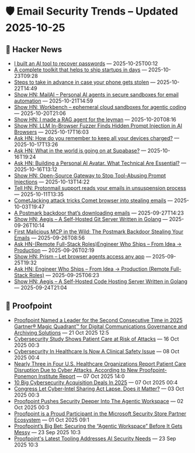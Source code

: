 # 🛡️ Email Security Trends – Updated 2025-10-25

## 📰 Hacker News
- [I built an AI tool to recover passwords](https://news.ycombinator.com/item?id=45700357) — 2025-10-25T00:12
- [A complete toolkit that helps to ship startups in days](https://news.ycombinator.com/item?id=45679924) — 2025-10-23T09:28
- [Steps to take in advance in case your phone gets stolen](https://news.ycombinator.com/item?id=45669985) — 2025-10-22T14:49
- [Show HN: MailAI – Personal AI agents in secure sandboxes for email automation](https://www.mailai.live/) — 2025-10-21T14:59
- [Show HN: Workbench – ephemeral cloud sandboxes for agentic coding](https://workbench.brwse.ai) — 2025-10-20T21:06
- [Show HN: I made a RAG agent for the leyman](https://www.sitesidekick.io) — 2025-10-20T08:16
- [Show HN: LLM In-Browser Fuzzer Finds Hidden Prompt Injection in AI Browsers](https://browsertotal.com/demos/agentic-browser-fuzzer) — 2025-10-17T16:03
- [Ask HN: How do you remember to keep all your devices charged?](https://news.ycombinator.com/item?id=45616536) — 2025-10-17T13:26
- [Ask HN: What in the world is going on at Supabase?](https://news.ycombinator.com/item?id=45609621) — 2025-10-16T19:24
- [Ask HN: Building a Personal AI Avatar. What Technical Are Essential?](https://news.ycombinator.com/item?id=45604911) — 2025-10-16T13:12
- [Show HN: Open-Source Gateway to Stop Tool-Abusing Prompt Injections](https://www.archestra.ai/) — 2025-10-13T14:22
- [Tell HN: Protonmail support reads your emails in unsuspension process](https://news.ycombinator.com/item?id=45549020) — 2025-10-11T13:35
- [CometJacking attack tricks Comet browser into stealing emails](https://www.bleepingcomputer.com/news/security/commetjacking-attack-tricks-comet-browser-into-stealing-emails/) — 2025-10-03T19:47
- [A Postmark backdoor that’s downloading emails](https://www.koi.security/blog/postmark-mcp-npm-malicious-backdoor-email-theft) — 2025-09-27T14:23
- [Show HN: Aegis – A Self-Hosted Git Server Written in Golang](https://github.com/AegisCodeForge/aegis) — 2025-09-26T10:14
- [First Malicious MCP in the Wild: The Postmark Backdoor Stealing Your Emails](https://www.koi.security/blog/postmark-mcp-npm-malicious-backdoor-email-theft) — 2025-09-26T08:56
- [Ask HN-(Remote Full-Stack Roles)Engineer Who Ships – From Idea → Production](https://news.ycombinator.com/item?id=45381883) — 2025-09-26T02:19
- [Show HN: Prism – Let browser agents access any app](https://prismai.sh) — 2025-09-25T19:32
- [Ask HN: Engineer Who Ships – From Idea → Production (Remote Full-Stack Roles)](https://news.ycombinator.com/item?id=45369810) — 2025-09-25T06:23
- [Show HN: Aegis – A Self-Hosted Code Hosting Server Written in Golang](https://github.com/AegisCodeForge/aegis) — 2025-09-24T21:04

## 📰 Proofpoint
- [Proofpoint Named a Leader for the Second Consecutive Time in 2025 Gartner® Magic Quadrant™ for Digital Communications Governance and Archiving Solutions](https://www.proofpoint.com/us/newsroom/press-releases/proofpoint-named-leader-second-consecutive-time-2025-gartnerr-magic) — 21 Oct 2025 12:5
- [Cybersecurity Study Shows Patient Care at Risk of Attacks](https://www.proofpoint.com/us/newsroom/news/cybersecurity-study-shows-patient-care-risk-attacks) — 16 Oct 2025 00:3
- [Cybersecurity In Healthcare Is Now A Clinical Safety Issue](https://www.proofpoint.com/us/newsroom/news/cybersecurity-healthcare-now-clinical-safety-issue) — 08 Oct 2025 00:4
- [Nearly Three in Four U.S. Healthcare Organizations Report Patient Care Disruption Due to Cyber Attacks, According to New Proofpoint-Ponemon Institute Report](https://www.proofpoint.com/us/newsroom/press-releases/nearly-three-four-us-healthcare-organizations-report-patient-care-disruption) — 07 Oct 2025 14:0
- [10 Big Cybersecurity Acquisition Deals In 2025](https://www.proofpoint.com/us/newsroom/news/10-big-cybersecurity-acquisition-deals-2025) — 07 Oct 2025 00:4
- [Congress Let Cyber-Intel Sharing Act Lapse. Does it Matter?](https://www.proofpoint.com/us/newsroom/news/congress-let-cyber-intel-sharing-act-lapse-does-it-matter) — 03 Oct 2025 00:3
- [Proofpoint Pushes Security Deeper Into The Agentic Workspace](https://www.proofpoint.com/us/newsroom/news/proofpoint-pushes-security-deeper-agentic-workspace) — 02 Oct 2025 00:3
- [Proofpoint is a Proud Participant in the Microsoft Security Store Partner Ecosystem](https://www.proofpoint.com/us/newsroom/press-releases/proofpoint-proud-participant-microsoft-security-store-partner-ecosystem-0) — 01 Oct 2025 09:1
- [Proofpoint’s Big Bet: Securing the “Agentic Workspace” Before It Gets Messy](https://www.proofpoint.com/us/newsroom/news/proofpoints-big-bet-securing-agentic-workspace-it-gets-messy) — 23 Sep 2025 10:3
- [Proofpoint's Latest Tooling Addresses AI Security Needs](https://www.proofpoint.com/us/newsroom/news/proofpoints-latest-tooling-addresses-ai-security-needs) — 23 Sep 2025 10:3

